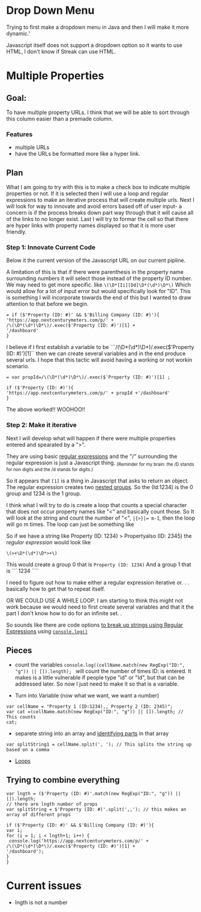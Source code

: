 # Drop Down Menu

Trying to first make a dropdown menu in Java and then I will make it more dynamic.'

Javascript itself does not support a dropdown option so it wants to use HTML, I don't know if Streak can use HTML.


# Multiple Properties
## Goal: 
To have multiple property URLs. I think that we will be able to sort through this column easier than a premade column. 
### Features
- multiple URLs
- have the URLs be formatted more like a hyper link. 
## Plan
What I am going to try with this is to make a check box to indicate multiple properties or not. If it is selected then I will use a loop and regular expressions to make an iterative process that will create multiple urls. Next I will look for way to innovate and avoid errors based off of user input- a concern is if the process breaks down part way through that it will cause all of the links to no longer exist. Last I will try to formar the cell so that there are hyper links with property names displayed so that it is more user friendly.

### Step 1: Innovate Current Code
Below it the current version of the Javascript URL on our current pipline. 

A limitation of this is that if there were parenthesis in the property name surrounding numbers it will select those instead of the property ID number. We may need to get more specific. like ```\(\D*[Ii][Dd]\D*(\d*)\D*\)``` Which would allow for a lot of input error but would specifically look for "ID". This is something I will incorporate towards the end of this but I wanted to draw attention to that before we begin. 

~~~
= if ($'Property (ID: #)' && $'Billing Company (ID: #)'){
'https://app.nextcenturymeters.com/p/' +
/\(\D*(\d*)\D*\)/.exec($'Property (ID: #)')[1] + 
'/dashboard'
}
~~~
I believe if I first establish a variable to be ```/\(\D*(\d*)\D*\)/.exec($'Property (ID: #)')[1]`` then we can create several variables and in the end produce several urls. I hope that this tactic will avoid having a working or not workin scenario. 
~~~
= var propId=/\(\D*(\d*)\D*\)/.exec($'Property (ID: #)')[1] ; 

if ($'Property (ID: #)'){
'https://app.nextcenturymeters.com/p/' + propId +'/dashboard'
}
~~~~
The above worked!! WOOHOO!! 

### Step 2: Make it iterative
Next I will develop what will happen if there were multiple properties entered and spearated by a ">".

They are using basic [regular expressions](https://en.wikipedia.org/wiki/Regular_expression#Basic_concepts) and the "/" surrounding the regular expression is just a Javascript thing. <sub>(Reminder for my brain: the /D stands for non digits and the /d stands for digits.)<sub>

So it appears that ```[1]``` is a thing in Javascript that asks to return an object. The regular expression creates two [nested groups](https://regexone.com/lesson/nested_groups). So the (Id:1234) is the 0 group and 1234 is the 1 group. 

I think what I will try to do is create a loop that counts a special character that does not occur property names like "<" and basically count those. So It will look at the string and count the number of "<", ```|{>}|= m-1```, then the loop will go m times. 
The loop can just be something like 

So if we have a string like Property (ID: 1234) > Propertyalso (ID: 2345) the *regular expression* would look like 
~~~
\(>+\D*(\d*)\D*>+\)
~~~
This would create a group 0 that is ```Property (ID: 1234)```
And a group 1 that is ``` 1234 ````

I need to figure out how to make either a regular expression iterative or. . . basically how to get that to repeat itself. 

OR WE COULD USE A WHILE LOOP. I am starting to think this might not work because we would need to first create several variables and that it the part I don't know how to do for an infinite set. .

So sounds like there are code options [to break up strings using Regular Expressions](https://stackoverflow.com/questions/881085/count-the-number-of-occurrences-of-a-character-in-a-string-in-javascript) using [```console.log()```](https://github.com/brandibushman/NextCentury-again/edit/master/Java%20Basics)

## Pieces
- count the variables  ```console.log((cellName.match(new RegExp("ID:", "g")) || []).length); ``` will count the number of times ID: is entered. It makes is a little vulnerable if people type "id" or "Id", but that can be addressed later. 
So now I just need to make it so that is a variable. 

- Turn into Variable (now what we want, we want a number) 
~~~
var cellName = "Property 1 (ID:1234),, Property 2 (ID: 2345)";
var cat =(cellName.match(new RegExp("ID:", "g")) || []).length; // This counts 
cat;
~~~

- separete string into an array and [identifying parts](https://stackoverflow.com/questions/35094916/javascript-adding-new-label-and-data-to-existing-array) in that array 
```
var splitString1 = cellName.split(', '); // This splits the string up based on a comma 
```
- [Loops](https://www.w3schools.com/js/js_loop_for.asp)

## Trying to combine everything 
~~~
var lngth = ($'Property (ID: #)'.match(new RegExp("ID:", "g")) || []).length; 
// there are lngth number of props
var splitString = $'Property (ID: #)'.split(',,'); // this makes an array of different props

if ($'Property (ID: #)' && $'Billing Company (ID: #)'){ 
var i;
for (i = 1; i < lngth+1; i++) {
 console.log('https://app.nextcenturymeters.com/p/' +
/\(\D*(\d*)\D*\)/.exec($'Property (ID: #)')[1] + 
'/dashboard');
}
}

~~~

# Current issues 
- lngth is not a number
